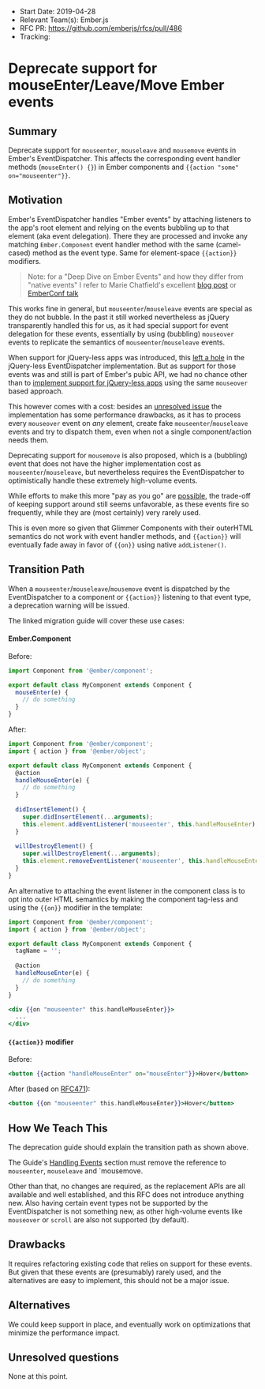 - Start Date: 2019-04-28
- Relevant Team(s): Ember.js
- RFC PR: https://github.com/emberjs/rfcs/pull/486
- Tracking: 

# Deprecate support for mouseEnter/Leave/Move Ember events

## Summary

Deprecate support for `mouseenter`, `mouseleave` and `mousemove` events in Ember's EventDispatcher. This affects
the corresponding event handler methods (`mouseEnter() {}`) in Ember components and 
`{{action "some" on="mouseenter"}}`. 

## Motivation

Ember's EventDispatcher handles "Ember events" by attaching listeners to the app's root element
and relying on the events bubbling up to that element (aka event delegation). There they 
are processed and invoke any matching `Ember.Component` event handler method with 
the same (camel-cased) method as the event type. Same for element-space `{{action}}` 
modifiers.

> Note: for a "Deep Dive on Ember Events" and how they differ from "native events" I refer to 
Marie Chatfield's excellent 
[blog post](https://medium.com/square-corner-blog/deep-dive-on-ember-events-cf684fd3b808)
or [EmberConf talk](https://youtu.be/G9hXjjHFJVs)

This works fine in general, but `mouseenter`/`mouseleave` events are special as they do
not bubble. In the past it still worked nevertheless as jQuery transparently handled this
for us, as it had special support for event delegation for these events, essentially by using 
(bubbling) `mouseover` events to replicate the semantics of `mouseenter`/`mouseleave` events.

When support for jQuery-less apps was introduced, this [left a hole](https://github.com/emberjs/ember.js/issues/16591)
in the jQuery-less EventDispatcher implementation. But as support for those events was and
still is part of Ember's pubic API, we had no chance other than to [implement support
for jQuery-less apps](https://github.com/emberjs/ember.js/pull/16603) using the same 
`mouseover` based approach.

This however comes with a cost: besides an [unresolved issue](https://github.com/emberjs/ember.js/issues/17228)
the implementation has some performance drawbacks, as it has to process every `mouseover` event on 
*any* element, create fake `mouseenter`/`mouseleave` events and try to dispatch them, even when 
not a single component/action needs them.  

Deprecating support for `mousemove` is also proposed, which is a (bubbling) event that does not have the higher 
implementation cost as `mouseenter`/`mouseleave`, but nevertheless requires the EventDispatcher to optimistically handle
these extremely high-volume events.

While efforts to make this more "pay as you go" are [possible](https://github.com/emberjs/ember.js/pull/17911), 
the trade-off of keeping support around still seems unfavorable, as these events fire so
frequently, while they are (most certainly) very rarely used.

This is even more so given that Glimmer Components with their outerHTML semantics do not 
work with event handler methods, and `{{action}}` will eventually fade away in favor of
`{{on}}` using native `addListener()`.

## Transition Path

When a `mouseenter`/`mouseleave`/`mousemove` event is dispatched by the EventDispatcher to a component
or `{{action}}` listening to that event type, a deprecation warning will be issued.

The linked migration guide will cover these use cases:

#### Ember.Component

Before:

```js
import Component from '@ember/component';

export default class MyComponent extends Component {
  mouseEnter(e) {
    // do something
  }
}
```

After:

```js
import Component from '@ember/component';
import { action } from '@ember/object';

export default class MyComponent extends Component {
  @action
  handleMouseEnter(e) {
    // do something
  }
  
  didInsertElement() {
    super.didInsertElement(...arguments);
    this.element.addEventListener('mouseenter', this.handleMouseEnter);
  }
  
  willDestroyElement() {
    super.willDestroyElement(...arguments);
    this.element.removeEventListener('mouseenter', this.handleMouseEnter);
  }
}
```

An alternative to attaching the event listener in the component class is to opt into outer HTML semantics by making the
component tag-less and using the `{{on}}` modifier in the template:

```js
import Component from '@ember/component';
import { action } from '@ember/object';

export default class MyComponent extends Component {
  tagName = '';
  
  @action
  handleMouseEnter(e) {
    // do something
  }
}
```

```hbs
<div {{on "mouseenter" this.handleMouseEnter}}>
  ...
</div>
```

#### `{{action}}` modifier

Before:

```hbs
<button {{action "handleMouseEnter" on="mouseEnter"}}>Hover</button>
```

After (based on [RFC471](https://github.com/emberjs/rfcs/blob/master/text/0471-on-modifier.md)):

```hbs
<button {{on "mouseenter" this.handleMouseEnter}}>Hover</button>
```

## How We Teach This

The deprecation guide should explain the transition path as shown above.

The Guide's [Handling Events](https://guides.emberjs.com/release/components/handling-events/#toc_event-names)
section must remove the reference to `mouseenter`, `mouseleave` and `mousemove.

Other than that, no changes are required, as the replacement APIs are all available and
well established, and this RFC does not introduce anything new. Also having certain event
types not be supported by the EventDispatcher is not something new, as other high-volume
events like `mouseover` or `scroll` are also not supported (by default).

## Drawbacks

It requires refactoring existing code that relies on support for these events. But given that
these events are (presumably) rarely used, and the alternatives are easy to implement, this
should not be a major issue.

## Alternatives

We could keep support in place, and eventually work on optimizations that minimize the 
performance impact.

## Unresolved questions

None at this point.

